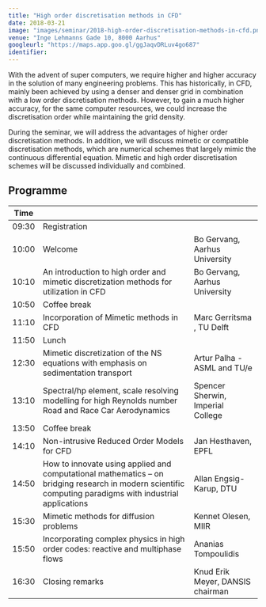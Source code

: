 ```yaml
---
title: "High order discretisation methods in CFD"
date: 2018-03-21
image: "images/seminar/2018-high-order-discretisation-methods-in-cfd.png"
venue: "Inge Lehmanns Gade 10, 8000 Aarhus"
googleurl: "https://maps.app.goo.gl/ggJaqvDRLuv4go687"
identifier:
---
```


With the advent of super computers, we require higher and higher accuracy in the solution of many engineering problems. This has historically, in CFD, mainly been achieved by using a denser and denser grid in combination with a low order discretisation methods. However, to gain a much higher accuracy, for the same computer resources, we could increase the discretisation order while maintaining the grid density.

During the seminar, we will address the advantages of higher order discretisation methods. In addition, we will discuss mimetic or compatible discretisation methods, which are numerical schemes that largely mimic the continuous differential equation. Mimetic and high order discretisation schemes will be discussed individually and combined.



## Programme

| Time  |             |             |
| ----- | ----------- | ----------- |
| 09:30 | Registration|             |
|10:00 | Welcome     |Bo Gervang, Aarhus University|
|10:10 |An introduction to high order and mimetic discretization methods for utilization in CFD | Bo Gervang, Aarhus University|
| 10:50 | Coffee break | |
| 11:10 |Incorporation of Mimetic methods in CFD | Marc Gerritsma , TU Delft |
| 11:50 | Lunch | |
| 12:30 |Mimetic discretization of the NS equations with emphasis on sedimentation transport| Artur Palha - ASML and TU/e |
| 13:10 |Spectral/hp element, scale resolving modelling for high Reynolds number Road and Race Car Aerodynamics |Spencer Sherwin, Imperial College   | 
| 13:50 | Coffee break | |
| 14:10 | Non-intrusive Reduced Order Models for CFD | Jan Hesthaven, EPFL  |
| 14:50 | How to innovate using applied and computational mathematics – on bridging research in modern scientific computing paradigms with industrial applications | Allan Engsig-Karup, DTU |
| 15:30 | Mimetic methods for diffusion problems |Kennet Olesen, MIIR |
| 15:50 | Incorporating complex physics in high order codes: reactive and multiphase flows |Ananias Tompoulidis |
| 16:30 | Closing remarks |Knud Erik Meyer, DANSIS chairman |